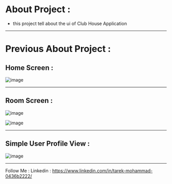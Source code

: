 # About Project : 
- this project tell about the ui of Club House Application 
-----
# Previous About Project : 
## Home Screen : 
![image](https://github.com/TarekMohammedgg/Programming/assets/92824068/facb0135-6146-4a49-b3b9-eac9f5ade769)

---
## Room Screen : 
![image](https://github.com/TarekMohammedgg/Programming/assets/92824068/041084ce-7126-4303-8d1a-61c04fd66097)


![image](https://github.com/TarekMohammedgg/Programming/assets/92824068/16ed9053-f8f0-4055-adb0-0a85f8831542)


----
## Simple User Profile View : 
![image](https://github.com/TarekMohammedgg/Programming/assets/92824068/8a87bd11-65a1-4ac8-8668-7be2d8a74a1b)



----
Follow Me : 
Linkedin : https://www.linkedin.com/in/tarek-mohammad-0436b2222/
